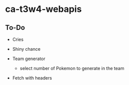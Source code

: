 # ca-t3w4-webapis

<!-- What is this project -->


<!-- What does this project use -->


<!-- Screenshots and/or deployment URL -->



## To-Do 

- Cries
- Shiny chance
- Team generator
	- select number of Pokemon to generate in the team 

- Fetch with headers 



